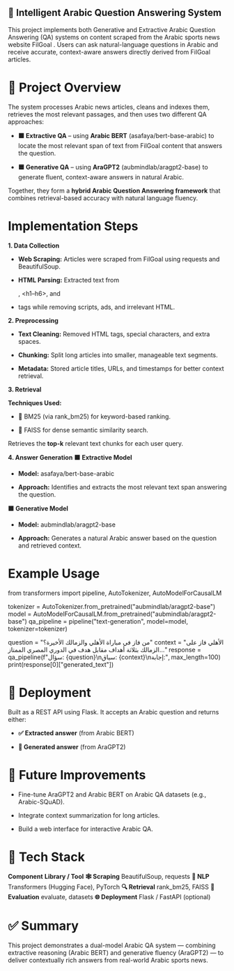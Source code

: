 ## **🧠 Intelligent Arabic Question Answering System** 

This project implements both Generative and Extractive Arabic Question Answering (QA) systems on content scraped from the Arabic sports news website FilGoal
.
Users can ask natural-language questions in Arabic and receive accurate, context-aware answers directly derived from FilGoal articles.

# **📘 Project Overview**

The system processes Arabic news articles, cleans and indexes them, retrieves the most relevant passages, and then uses two different QA approaches:

- **🟩 Extractive QA** – using **Arabic BERT** (asafaya/bert-base-arabic) to locate the most relevant span of text from FilGoal content that answers the question.

- **🟦 Generative QA** – using **AraGPT2** (aubmindlab/aragpt2-base) to generate fluent, context-aware answers in natural Arabic.

Together, they form a **hybrid Arabic Question Answering framework** that combines retrieval-based accuracy with natural language fluency.

# **Implementation Steps**
**1. Data Collection** 

- **Web Scraping:** Articles were scraped from FilGoal using requests and BeautifulSoup.

- **HTML Parsing:** Extracted text from <p>, <h1–h6>, and <li> tags while removing scripts, ads, and irrelevant HTML.

**2. Preprocessing**

- **Text Cleaning:** Removed HTML tags, special characters, and extra spaces.

- **Chunking:** Split long articles into smaller, manageable text segments.

- **Metadata:** Stored article titles, URLs, and timestamps for better context retrieval.

**3. Retrieval**

**Techniques Used:**

- 🔹 BM25 (via rank_bm25) for keyword-based ranking.

- 🔹 FAISS for dense semantic similarity search.

Retrieves the **top-k** relevant text chunks for each user query.

**4. Answer Generation**
**🟩 Extractive Model**

- **Model:** asafaya/bert-base-arabic

- **Approach:** Identifies and extracts the most relevant text span answering the question.

**🟦 Generative Model**

- **Model:** aubmindlab/aragpt2-base

- **Approach:** Generates a natural Arabic answer based on the question and retrieved context.
# **Example Usage**
from transformers import pipeline, AutoTokenizer, AutoModelForCausalLM

tokenizer = AutoTokenizer.from_pretrained("aubmindlab/aragpt2-base")
model = AutoModelForCausalLM.from_pretrained("aubmindlab/aragpt2-base")
qa_pipeline = pipeline("text-generation", model=model, tokenizer=tokenizer)

question = "من فاز في مباراة الأهلي والزمالك الأخيرة؟"
context = "الأهلي فاز على الزمالك بثلاثة أهداف مقابل هدف في الدوري المصري الممتاز..."
response = qa_pipeline(f"سؤال: {question}\nسياق: {context}\nإجابة:", max_length=100)
print(response[0]["generated_text"])  
# **🚀 Deployment**

Built as a REST API using Flask.
It accepts an Arabic question and returns either:

- **✅ Extracted answer** (from Arabic BERT)

- **💬 Generated answer** (from AraGPT2)

# **🧠 Future Improvements**

- Fine-tune AraGPT2 and Arabic BERT on Arabic QA datasets (e.g., Arabic-SQuAD).

- Integrate context summarization for long articles.

- Build a web interface for interactive Arabic QA.
 # **🧩 Tech Stack**
**Component**	                   **Library / Tool**
**🕸️ Scraping**                    BeautifulSoup, requests
**🤖 NLP**	                       Transformers (Hugging Face), PyTorch
**🔍 Retrieval**	                  rank_bm25, FAISS
**🧪 Evaluation**	                evaluate, datasets
**🌐 Deployment**                   Flask / FastAPI (optional)
# **✅ Summary**
This project demonstrates a dual-model Arabic QA system — combining extractive reasoning (Arabic BERT) and generative fluency (AraGPT2) — to deliver contextually rich answers from real-world Arabic sports news.
